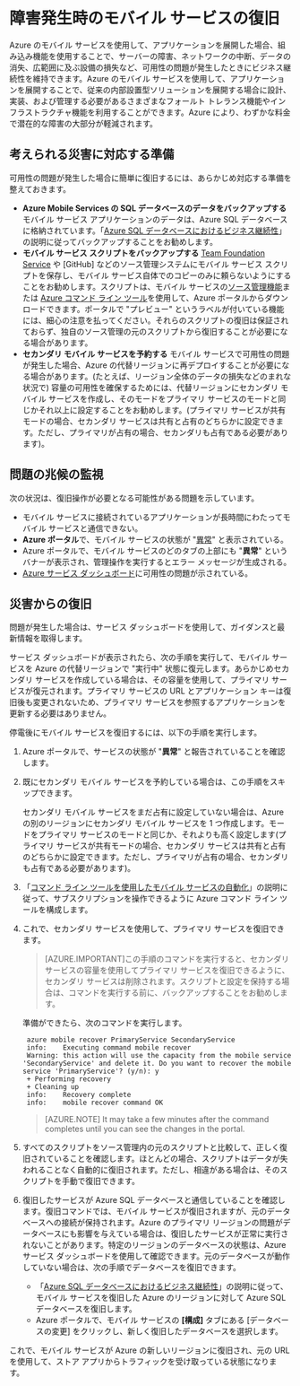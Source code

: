 <properties 
	pageTitle="障害発生時のモバイル サービスの復旧 - Azure Mobile Services" 
	description="障害発生時にモバイル サービスを復旧する方法について説明します。" 
	services="mobile-services" 
	documentationCenter="" 
	authors="christopheranderson" 
	manager="dwrede" 
	editor=""/>

<tags 
	ms.service="mobile-services" 
	ms.workload="mobile" 
	ms.tgt_pltfrm="na" 
	ms.devlang="multiple" 
	ms.topic="article" 
	ms.date="04/24/2015" 
	ms.author="christopheranderson"/>

# 障害発生時のモバイル サービスの復旧

Azure のモバイル サービスを使用して、アプリケーションを展開した場合、組み込み機能を使用することで、サーバーの障害、ネットワークの中断、データの消失、広範囲に及ぶ設備の損失など、可用性の問題が発生したときにビジネス継続性を維持できます。Azure のモバイル サービスを使用して、アプリケーションを展開することで、従来の内部設置型ソリューションを展開する場合に設計、実装、および管理する必要があるさまざまなフォールト トレランス機能やインフラストラクチャ機能を利用することができます。Azure により、わずかな料金で潜在的な障害の大部分が軽減されます。

## <a name="prepare"></a>考えられる災害に対応する準備

可用性の問題が発生した場合に簡単に復旧するには、あらかじめ対応する準備を整えておきます。

+ **Azure Mobile Services の SQL データベースのデータをバックアップする** モバイル サービス アプリケーションのデータは、Azure SQL データベースに格納されています。「[Azure SQL データベースにおけるビジネス継続性]」の説明に従ってバックアップすることをお勧めします。
+ **モバイル サービス スクリプトをバックアップする** [Team Foundation Service] や [GitHub] などのソース管理システムにモバイル サービス スクリプトを保存し、モバイル サービス自体でのコピーのみに頼らないようにすることをお勧めします。スクリプトは、モバイル サービスの[ソース管理機能]または [Azure コマンド ライン ツール]を使用して、Azure ポータルからダウンロードできます。ポータルで "プレビュー" というラベルが付いている機能には、細心の注意を払ってください。それらのスクリプトの復旧は保証されておらず、独自のソース管理の元のスクリプトから復旧することが必要になる場合があります。
+ **セカンダリ モバイル サービスを予約する** モバイル サービスで可用性の問題が発生した場合、Azure の代替リージョンに再デプロイすることが必要になる場合があります。(たとえば、リージョン全体のデータの損失などのまれな状況で) 容量の可用性を確保するためには、代替リージョンにセカンダリ モバイル サービスを作成し、そのモードをプライマリ サービスのモードと同じかそれ以上に設定することをお勧めします。(プライマリ サービスが共有モードの場合、セカンダリ サービスは共有と占有のどちらかに設定できます。ただし、プライマリが占有の場合、セカンダリも占有である必要があります)。


## <a name="watch"></a>問題の兆候の監視

次の状況は、復旧操作が必要となる可能性がある問題を示しています。

+ モバイル サービスに接続されているアプリケーションが長時間にわたってモバイル サービスと通信できない。
+ **Azure ポータル**で、モバイル サービスの状態が "[異常]" と表示されている。
+ Azure ポータルで、モバイル サービスのどのタブの上部にも "**異常**" というバナーが表示され、管理操作を実行するとエラー メッセージが生成される。
+ [Azure サービス ダッシュボード]に可用性の問題が示されている。

## <a name="recover"></a>災害からの復旧

問題が発生した場合は、サービス ダッシュボードを使用して、ガイダンスと最新情報を取得します。
 
サービス ダッシュボードが表示されたら、次の手順を実行して、モバイル サービスを Azure の代替リージョンで "実行中" 状態に復元します。あらかじめセカンダリ サービスを作成している場合は、その容量を使用して、プライマリ サービスが復元されます。プライマリ サービスの URL とアプリケーション キーは復旧後も変更されないため、プライマリ サービスを参照するアプリケーションを更新する必要はありません。

停電後にモバイル サービスを復旧するには、以下の手順を実行します。

1. Azure ポータルで、サービスの状態が "**異常**" と報告されていることを確認します。

2. 既にセカンダリ モバイル サービスを予約している場合は、この手順をスキップできます。

   セカンダリ モバイル サービスをまだ占有に設定していない場合は、Azure の別のリージョンにセカンダリ モバイル サービスを 1 つ作成します。モードをプライマリ サービスのモードと同じか、それよりも高く設定します(プライマリ サービスが共有モードの場合、セカンダリ サービスは共有と占有のどちらかに設定できます。ただし、プライマリが占有の場合、セカンダリも占有である必要があります)。

3. 「[コマンド ライン ツールを使用したモバイル サービスの自動化]」の説明に従って、サブスクリプションを操作できるように Azure コマンド ライン ツールを構成します。

4. これで、セカンダリ サービスを使用して、プライマリ サービスを復旧できます。

    > [AZURE.IMPORTANT]この手順のコマンドを実行すると、セカンダリ サービスの容量を使用してプライマリ サービスを復旧できるように、セカンダリ サービスは削除されます。スクリプトと設定を保持する場合は、コマンドを実行する前に、バックアップすることをお勧めします。
    
   準備ができたら、次のコマンドを実行します。

		azure mobile recover PrimaryService SecondaryService
		info:    Executing command mobile recover
		Warning: this action will use the capacity from the mobile service 'SecondaryService' and delete it. Do you want to recover the mobile service 'PrimaryService'? (y/n): y
		+ Performing recovery
		+ Cleaning up
		info:    Recovery complete
		info:    mobile recover command OK


	> [AZURE.NOTE] It may take a few minutes after the command completes until you can see the changes in the portal.

5. すべてのスクリプトをソース管理内の元のスクリプトと比較して、正しく復旧されていることを確認します。ほとんどの場合、スクリプトはデータが失われることなく自動的に復旧されます。ただし、相違がある場合は、そのスクリプトを手動で復旧できます。

6. 復旧したサービスが Azure SQL データベースと通信していることを確認します。復旧コマンドでは、モバイル サービスが復旧されますが、元のデータベースへの接続が保持されます。Azure のプライマリ リージョンの問題がデータベースにも影響を与えている場合は、復旧したサービスが正常に実行されないことがあります。特定のリージョンのデータベースの状態は、Azure サービス ダッシュボードを使用して確認できます。元のデータベースが動作していない場合は、次の手順でデータベースを復旧できます。
	+ 「[Azure SQL データベースにおけるビジネス継続性]」の説明に従って、モバイル サービスを復旧した Azure のリージョンに対して Azure SQL データベースを復旧します。
	+ Azure ポータルで、モバイル サービスの **[構成]** タブにある [データベースの変更] をクリックし、新しく復旧したデータベースを選択します。

これで、モバイル サービスが Azure の新しいリージョンに復旧され、元の URL を使用して、ストア アプリからトラフィックを受け取っている状態になります。

<!-- Anchors. -->

<!-- Images. -->

<!-- URLs. -->
[Azure SQL データベースにおけるビジネス継続性]: http://msdn.microsoft.com/library/windowsazure/hh852669.aspx
[Team Foundation Service]: http://tfs.visualstudio.com/

[ソース管理機能]: http://www.windowsazure.com/develop/mobile/tutorials/store-scripts-in-source-control/
[Azure コマンド ライン ツール]: http://www.windowsazure.com/develop/mobile/tutorials/command-line-administration/
[異常]: http://manage.windowsazure.com/
[Azure サービス ダッシュボード]: http://www.windowsazure.com/support/service-dashboard/
[コマンド ライン ツールを使用したモバイル サービスの自動化]: http://www.windowsazure.com/develop/mobile/tutorials/command-line-administration/

<!--HONumber=54-->